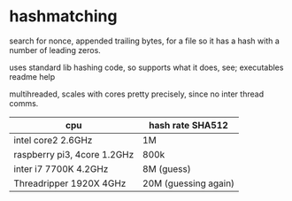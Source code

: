 # hashmatching
search for nonce, appended trailing bytes, for a file so it has a hash with a number of leading zeros.

uses standard lib hashing code, so supports what it does, see; executables readme help

multihreaded, scales with cores pretty precisely, since no inter thread comms.

|cpu|hash rate SHA512|
|-------------------|--------------------------|
|intel core2 2.6GHz | 1M|
|raspberry pi3, 4core 1.2GHz | 800k|
|inter i7 7700K  4.2GHz  |  8M (guess)|
|Threadripper 1920X 4GHz |  20M (guessing again)|
